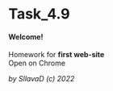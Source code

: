 # Task_4.9
<h4>Welcome!</h4>
Homework for <strong>first web-site</strong> <br>
Open on Chrome<br>

<em> by SllavaD (c) 2022 </em>
